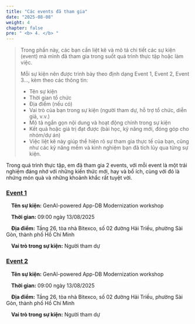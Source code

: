 ```yaml
---
title: "Các events đã tham gia"
date: "2025-08-08"
weight: 4
chapter: false
pre: " <b> 4. </b> "
---
```


> Trong phần này, các bạn cần liệt kê và mô tả chi tiết các sự kiện (event) mà mình đã tham gia trong suốt quá trình thực tập hoặc làm việc.
>
> Mỗi sự kiện nên được trình bày theo định dạng Event 1, Event 2, Event 3…, kèm theo các thông tin:
>
> - Tên sự kiện
> - Thời gian tổ chức
> - Địa điểm (nếu có)
> - Vai trò của bạn trong sự kiện (người tham dự, hỗ trợ tổ chức, diễn giả, v.v.)
> - Mô tả ngắn gọn nội dung và hoạt động chính trong sự kiện
> - Kết quả hoặc giá trị đạt được (bài học, kỹ năng mới, đóng góp cho nhóm/dự án)
> - Việc liệt kê này giúp thể hiện rõ sự tham gia thực tế của bạn, cũng như các kỹ năng mềm và kinh nghiệm bạn đã tích lũy qua từng sự kiện.

Trong quá trình thực tập, em đã tham gia 2 events, với mỗi event là một trải nghiệm đáng nhớ với những kiến thức mới, hay và bổ ích, cùng với đó là nhứng món quà và những khoảnh khắc rất tuyệt vời.

### [Event 1](4.1-Event1/)

&emsp;**Tên sự kiện:** GenAI-powered App-DB Modernization workshop

&emsp;**Thời gian:** 09:00 ngày 13/08/2025

&emsp;**Địa điểm:** Tầng 26, tòa nhà Bitexco, số 02 đường Hải Triều, phường Sài Gòn, thành phố Hồ Chí Minh

&emsp;**Vai trò trong sự kiện:** Người tham dự

### [Event 2](4.2-Event2/)

&emsp;**Tên sự kiện:** GenAI-powered App-DB Modernization workshop

&emsp;**Thời gian:** 09:00 ngày 13/08/2025

&emsp;**Địa điểm:** Tầng 26, tòa nhà Bitexco, số 02 đường Hải Triều, phường Sài Gòn, thành phố Hồ Chí Minh

&emsp;**Vai trò trong sự kiện:** Người tham dự
